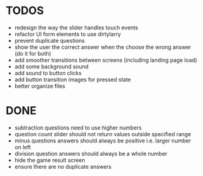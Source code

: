 # TODOS

- redesign the way the slider handles touch events
- refactor UI form elements to use dirtylarry
- prevent duplicate questions
- show the user the correct answer when the choose the wrong answer (do it for both)
- add smoother transitions between screens (including landing page load)
- add some background sound
- add sound to button clicks
- add button transition images for pressed state
- better organize files

# DONE
- subtraction questions need to use higher numbers
- question count slider should not return values outside specified range
- minus questions answers should always be positive i.e. larger number on left
- division question answers should always be a whole number
- hide the game result screen
- ensure there are no duplicate answers

